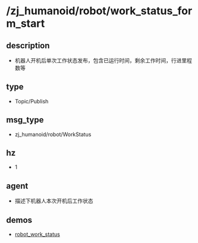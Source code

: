﻿# /zj_humanoid/robot/work_status_form_start

## description
- 机器人开机后单次工作状态发布，包含已运行时间，剩余工作时间，行进里程数等

## type
- Topic/Publish

## msg_type
- zj_humanoid/robot/WorkStatus

## hz
- 1

## agent
- 描述下机器人本次开机后工作状态

## demos
- [robot_work_status](./robot_work_status.yaml)

